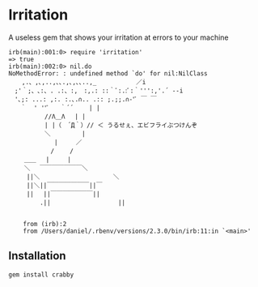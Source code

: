 # Irritation
A useless gem that shows your irritation at errors to your machine

```
irb(main):001:0> require 'irritation'
=> true
irb(main):002:0> nil.do
NoMethodError: : undefined method `do' for nil:NilClass
  　,.、,､,..,､､.,､,､､..,_　　　　　 　／i
　;'｀;、､:、. .:、:,　:,.: ::｀ﾞ:.:ﾞ:｀''':,'.´ -‐i
　'､;: ...: ,:. :.､.∩.. .:: ;.;;.∩‐'ﾞ ￣ ￣
　　｀  ' ''ﾞ   ｀´´　　 | |
　　　　　　//Λ＿Λ　 | |
　　　　　　| |（　´Д｀）// ＜ うるせぇ、エビフライぶつけんぞ
　　　　　　＼　　　 　 |
　　　　　　　 |　　　／
　　　　　　　/ 　　/
　　 ＿＿　 |　　　|
　　 ＼　 ￣￣￣￣￣￣￣＼
　　　||＼　　　　　　　　　　 　 ＼
　　　||＼||￣￣￣￣￣￣￣||￣
　　　||　 ||￣￣￣￣￣￣￣||
　　　 　 .||　 　 　 　 　 　 　 ||


	from (irb):2
	from /Users/daniel/.rbenv/versions/2.3.0/bin/irb:11:in `<main>'

```

## Installation
   ```
   gem install crabby
   ```
